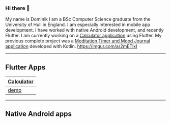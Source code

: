 ### Hi there 👋
My name is Dominik I am a BSc Computer Science graduate from the University of Hull in England. I am especially interested in mobile app development. I have worked with native Android development, and recently Flutter. I am currently working on a [Calculator application](https://github.com/Domininiuk/calculator) using Flutter. My previous complete project was a [Meditation Timer and Mood Journal application](https://github.com/Domininiuk/Meditation_timer) developed with Kotlin.
https://imgur.com/a/2mETlxI
____
## Flutter Apps

| [Calculator](https://github.com/Domininiuk/calculator)   
| ------------- |
| [demo](https://imgur.com/a/2mETlxI)




___
## Native Android apps





<!--
**Domininiuk/Domininiuk** is a ✨ _special_ ✨ repository because its `README.md` (this file) appears on your GitHub profile.

Here are some ideas to get you started:

- 🔭 I’m currently working on ...
- 🌱 I’m currently learning ...
- 👯 I’m looking to collaborate on ...
- 🤔 I’m looking for help with ...
- 💬 Ask me about ...
- 📫 How to reach me: ...
- 😄 Pronouns: ...
- ⚡ Fun fact: ...
-->
